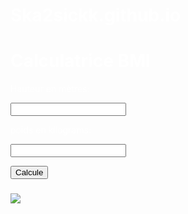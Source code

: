 # Ska2sickk.github.io

<html lang="en">
<head>
  <link rel="stylesheet" href="Bmi.css">

<body text="white"></body>

<title id="tit">BMIcalc</title>

</head>

<body>

<div class="calculator-container">

<h1>Calculatrice BMI</h1>

<p>Hauteur en mètres:</p>

<input class="height-input-field" type="text">

<p>poids en kilograms:</p>

<input class="weight-input-field" type="text">

<p>

<button id="calcButton" class="glow-on-hover"> Calcule</button>


<h3 class="result"></h3>

<p class="result-statement"></p>

<img src= "https://th.bing.com/th/id/OIP.CX4WOUXJZ0iCvG2PCT6ELgHaEK?w=326&h=183&c=7&r=0&o=5&pid=1.7">

<script src="bmi.js"></script>

